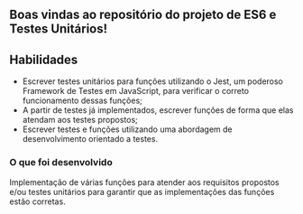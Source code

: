 ## Boas vindas ao repositório do projeto de ES6 e Testes Unitários!


## Habilidades

- Escrever testes unitários para funções utilizando o Jest, um poderoso Framework de Testes em JavaScript, para verificar o correto funcionamento dessas funções;
- A partir de testes já implementados, escrever funções de forma que elas atendam aos testes propostos;
- Escrever testes e funções utilizando uma abordagem de desenvolvimento orientado a testes.

### O que foi desenvolvido

Implementação de várias funções para atender aos requisitos propostos e/ou testes unitários para garantir que as implementações das funções estão corretas.